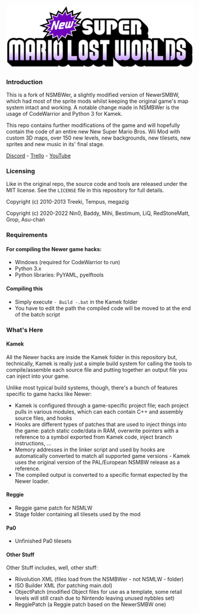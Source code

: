 ![Logo](logo.png)

### Introduction

This is a fork of NSMBWer, a slightly modified version of NewerSMBW, which had most of the sprite mods whilst keeping the original game's map system intact and working. A notable change made in NSMBWer is the usage of CodeWarrior and Python 3 for Kamek.

This repo contains further modifications of the game and will hopefully contain the code of an entire
new New Super Mario Bros. Wii Mod with custom 3D maps, over 150 new levels, new backgrounds, new tilesets, new sprites and new music in its' final stage.

[Discord](https://discord.gg/4s72Nnm) - [Trello](https://trello.com/b/W7AgCBky/new-super-mario-lost-worlds) - [YouTube](https://www.youtube.com/channel/UCcIegiv4f0e9-XEUbUiHS7A)

### Licensing

Like in the original repo, the source code and tools are released under the MIT license.
See the `LICENSE` file in this repository for full details.

Copyright (c) 2010-2013 Treeki, Tempus, megazig

Copyright (c) 2020-2022 Nin0, Baddy, Mihi, Bestimum, LiQ, RedStoneMatt, Grop, Asu-chan


### Requirements

#### For compiling the Newer game hacks:

* Windows (required for CodeWarrior to run)
* Python 3.x
* Python libraries: PyYAML, pyelftools

#### Compiling this
* Simply execute `- Build -.bat` in the Kamek folder
* You have to edit the path the compiled code will be moved to at the end of the batch script

### What's Here

#### Kamek

All the Newer hacks are inside the Kamek folder in this repository but, technically, Kamek is really just a simple build system for calling the tools to compile/assemble each source file and putting together an output file you can inject into your
game.

Unlike most typical build systems, though, there's a bunch of features specific to game hacks like Newer:

* Kamek is configured through a game-specific project file; each project pulls in various modules, which can each contain C++ and assembly source files, and hooks
* Hooks are different types of patches that are used to inject things into the game: patch static code/data in RAM, overwrite pointers with a reference to a symbol exported from Kamek code, inject branch instructions, ...
* Memory addresses in the linker script and used by hooks are automatically converted to match all supported game versions - Kamek uses the original version of the PAL/European NSMBW release as a reference.
* The compiled output is converted to a specific format expected by the Newer loader.

#### Reggie
* Reggie game patch for NSMLW
* Stage folder containing all tilesets used by the mod

#### Pa0
* Unfinished Pa0 tilesets

#### Other Stuff
Other Stuff includes, well, other stuff:
* Riivolution XML (files load from the NSMBWer - not NSMLW - folder)
* ISO Builder XML (for patching main.dol)
* ObjectPatch (modified Object files for use as a template, some retail levels will still crash due to Nintendo leaving unused nybbles set)
* ReggiePatch (a Reggie patch based on the NewerSMBW one)
